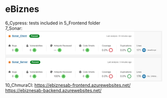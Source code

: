 # eBiznes
6_Cypress: tests included in 5_Frontend folder
<br>7_Sonar: ![Sonar Tests Results](7_Sonar/SonarTests.PNG)
10_ChmuraCI:
https://ebiznesab-frontend.azurewebsites.net/
<br>https://ebiznesab-backend.azurewebsites.net/
